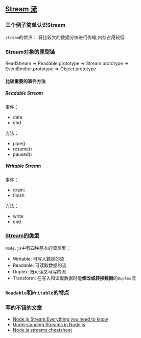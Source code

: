## [Stream 流](http://nodejs.cn/api/stream.html#stream_readable_streams)
### 三个例子简单认识Stream
`stream`的优点： 将比较大的数据分块进行传输,内存占用较低
### Stream对象的原型链
ReadStream => Readable.prototype => Stream.prototype => EventEmitter.prototype => Object.prototype

#### 比较重要的事件方法
##### Readable Stream
事件：
* data
* end

方法：
* pipe()
* resume()
* paused()

##### Writable Stream
事件：
* drain: 
* finish

方法：
* write
* end


### [Stream的类型](http://nodejs.cn/api/stream.html#stream_types_of_streams)
`Node.js`中有四种基本的流类型：
* Writable: 可写入数据的流
* Readable: 可读取数据的流
* Duplex: 既可读又可写的流
* Transform: 在写入和读取数据时能**修改或转换数据**的`Duplex`流

### `Readable`和`Writable`的特点

### 写的不错的文章
* [Node.js Stream:Everything you need to know](https://www.freecodecamp.org/news/node-js-streams-everything-you-need-to-know-c9141306be93/)
* [Understanding Streams in Node.js](https://nodesource.com/blog/understanding-streams-in-nodejs/)
* [Node.js streams cheatsheet](https://devhints.io/nodejs-stream)

